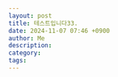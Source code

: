 ```yaml
---
layout: post
title: 테스트입니다33.
date: 2024-11-07 07:46 +0900
author: Me
description:
category:
tags:
---
```

